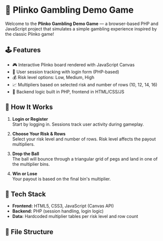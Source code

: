 # 🎰 Plinko Gambling Demo Game

Welcome to the **Plinko Gambling Demo Game** — a browser-based PHP and JavaScript project that simulates a simple gambling experience inspired by the classic Plinko game!

## 🕹 Features

- 🎮 Interactive Plinko board rendered with JavaScript Canvas
- 🔐 User session tracking with login form (PHP-based)
- 💰 Risk level options: Low, Medium, High
- 📈 Multipliers based on selected risk and number of rows (10, 12, 14, 16)
- 🧠 Backend logic built in PHP, frontend in HTML/CSS/JS

## 🧱 How It Works

1. **Login or Register**  
   Start by logging in. Sessions track user activity during gameplay.

2. **Choose Your Risk & Rows**  
   Select your risk level and number of rows. Risk level affects the payout multipliers.

3. **Drop the Ball**  
   The ball will bounce through a triangular grid of pegs and land in one of the multiplier bins.

4. **Win or Lose**  
   Your payout is based on the final bin's multiplier.

## 🚀 Tech Stack

- **Frontend:** HTML5, CSS3, JavaScript (Canvas API)
- **Backend:** PHP (session handling, login logic)
- **Data:** Hardcoded multiplier tables per risk level and row count

## 📁 File Structure

